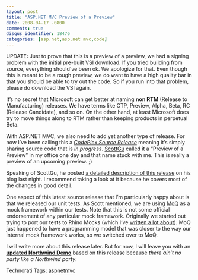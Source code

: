 ```yaml
---
layout: post
title: "ASP.NET MVC Preview of a Preview"
date: 2008-04-17 -0800
comments: true
disqus_identifier: 18476
categories: [asp.net,asp.net mvc,code]
---
```

UPDATE: Just to prove that this is a preview of a preview, we had a
signing problem with the initial pre-built VSI download. If you tried
building from source, everything should’ve been ok. We apologize for
that. Even though this is meant to be a rough preview, we do want to
have a high quality bar in that you should be able to try out the code.
So if you run into that problem, please do download the VSI again.

It’s no secret that Microsoft can get better at naming **non RTM**
(Release to Manufacturing) releases. We have terms like CTP, Preview,
Alpha, Beta, RC (Release Candidate), and so on. On the other hand, at
least Microsoft does try to move things along to RTM rather than keeping
products in perpetual Beta.

With ASP.NET MVC, we also need to add yet another type of release. For
now I’ve been calling this a *[CodePlex Source
Release](http://www.codeplex.com/aspnet/Release/ProjectReleases.aspx?ReleaseId=12640 "CodePlex Source Release")*
meaning it’s simply sharing source code that is *in progress*.
[ScottGu](http://weblogs.asp.net/scottgu/ "Scott Guthrie") called it a
“Preview of a Preview” in my office one day and that name stuck with me.
This is really a preview of an upcoming preview. ;)

Speaking of ScottGu, he posted [a detailed description of this
release](http://weblogs.asp.net/scottgu/archive/2008/04/16/asp-net-mvc-source-refresh-preview.aspx "ASP.NET MVC Source Refresh Preview")
on his blog last night. I recommend taking a look at it because he
covers most of the changes in good detail.

One aspect of this latest source release that I’m particularly happy
about is that we released our unit tests. As Scott mentioned, we are
using [MoQ](http://code.google.com/p/moq/ "Moq") as a mock framework
within our tests. Note that this is not some official endorsement of any
particular mock framework. Originally we started out trying to port our
tests to Rhino Mocks (which I’ve [written a lot
about](http://haacked.com/tags/rhino+mocks/default.aspx "Rhino Mocks on Haacked.com")).
MoQ just happened to have a programming model that was closer to the way
our internal mock framework works, so we switched over to MoQ.

I will write more about this release later. But for now, I will leave
you with an **[updated Northwind
Demo](http://haacked.com/code/NorthwindDemo.zip "Northwind")** based on
this release because *there ain’t no party like a Northwind party*.

Technorati Tags: [aspnetmvc](http://technorati.com/tags/aspnetmvc)

